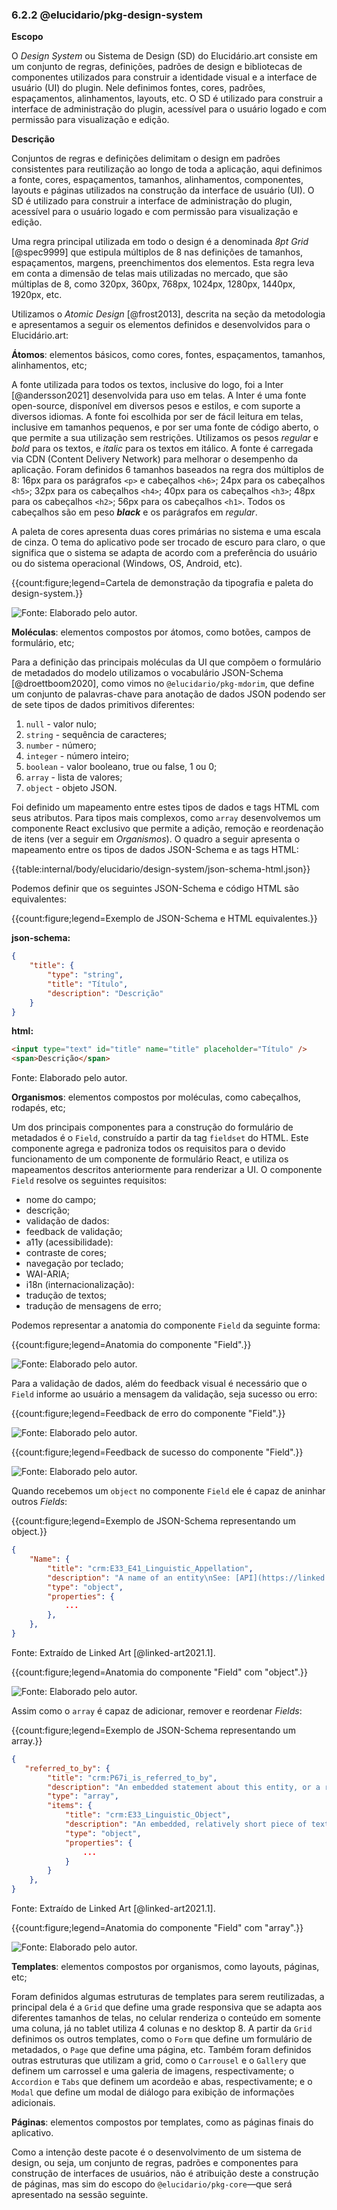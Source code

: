 ### 6.2.2 @elucidario/pkg-design-system

**Escopo**

O _Design System_ ou Sistema de Design (SD) do Elucidário.art consiste em um conjunto de regras, definições, padrões de design e bibliotecas de componentes utilizados para construir a identidade visual e a interface de usuário (UI) do plugin. Nele definimos fontes, cores, padrões, espaçamentos, alinhamentos, layouts, etc. O SD é utilizado para construir a interface de administração do plugin, acessível para o usuário logado e com permissão para visualização e edição.

**Descrição**

Conjuntos de regras e definições delimitam o design em padrões consistentes para reutilização ao longo de toda a aplicação, aqui definimos a fonte, cores, espaçamentos, tamanhos, alinhamentos, componentes, layouts e páginas utilizados na construção da interface de usuário (UI). O SD é utilizado para construir a interface de administração do plugin, acessível para o usuário logado e com permissão para visualização e edição.

Uma regra principal utilizada em todo o design é a denominada _8pt Grid_ [@spec9999] que estipula múltiplos de 8 nas definições de tamanhos, espaçamentos, margens, preenchimentos dos elementos. Esta regra leva em conta a dimensão de telas mais utilizadas no mercado, que são múltiplas de 8, como 320px, 360px, 768px, 1024px, 1280px, 1440px, 1920px, etc.

Utilizamos o _Atomic Design_ [@frost2013], descrita na seção da metodologia e apresentamos a seguir os elementos definidos e desenvolvidos para o Elucidário.art:

**Átomos**: elementos básicos, como cores, fontes, espaçamentos, tamanhos, alinhamentos, etc;

A fonte utilizada para todos os textos, inclusive do logo, foi a Inter [@andersson2021] desenvolvida para uso em telas. A Inter é uma fonte open-source, disponível em diversos pesos e estilos, e com suporte a diversos idiomas. A fonte foi escolhida por ser de fácil leitura em telas, inclusive em tamanhos pequenos, e por ser uma fonte de código aberto, o que permite a sua utilização sem restrições. Utilizamos os pesos _regular_ e _bold_ para os textos, e _italic_ para os textos em itálico. A fonte é carregada via CDN (Content Delivery Network) para melhorar o desempenho da aplicação. Foram definidos 6 tamanhos baseados na regra dos múltiplos de 8: 16px para os parágrafos `<p>` e cabeçalhos `<h6>`; 24px para os cabeçalhos `<h5>`; 32px para os cabeçalhos `<h4>`; 40px para os cabeçalhos `<h3>`; 48px para os cabeçalhos `<h2>`; 56px para os cabeçalhos `<h1>`. Todos os cabeçalhos são em peso **_black_** e os parágrafos em _regular_.

A paleta de cores apresenta duas cores primárias no sistema e uma escala de cinza. O tema do aplicativo pode ser trocado de escuro para claro, o que significa que o sistema se adapta de acordo com a preferência do usuário ou do sistema operacional (Windows, OS, Android, etc).

{{count:figure;legend=Cartela de demonstração da tipografia e paleta do design-system.}}

![Fonte: Elaborado pelo autor.]({{static;internal/body/elucidario/design-system}}/cartela-tipografia.png)

**Moléculas**: elementos compostos por átomos, como botões, campos de formulário, etc;

Para a definição das principais moléculas da UI que compõem o formulário de metadados do modelo utilizamos o vocabulário JSON-Schema [@droettboom2020], como vimos no `@elucidario/pkg-mdorim`, que define um conjunto de palavras-chave para anotação de dados JSON podendo ser de sete tipos de dados primitivos diferentes:

1. `null` - valor nulo;
2. `string` - sequência de caracteres;
3. `number` - número;
4. `integer` - número inteiro;
5. `boolean` - valor booleano, true ou false, 1 ou 0;
6. `array` - lista de valores;
7. `object` - objeto JSON.

Foi definido um mapeamento entre estes tipos de dados e tags HTML com seus atributos. Para tipos mais complexos, como `array` desenvolvemos um componente React exclusivo que permite a adição, remoção e reordenação de itens (ver a seguir em _Organismos_). O quadro a seguir apresenta o mapeamento entre os tipos de dados JSON-Schema e as tags HTML:

{{table:internal/body/elucidario/design-system/json-schema-html.json}}

Podemos definir que os seguintes JSON-Schema e código HTML são equivalentes:

{{count:figure;legend=Exemplo de JSON-Schema e HTML equivalentes.}}

**json-schema:**

```json
{
    "title": {
        "type": "string",
        "title": "Título",
        "description": "Descrição"
    }
}
```

**html:**

```html
<input type="text" id="title" name="title" placeholder="Título" />
<span>Descrição</span>
```

Fonte: Elaborado pelo autor.

**Organismos**: elementos compostos por moléculas, como cabeçalhos, rodapés, etc;

Um dos principais componentes para a construção do formulário de metadados é o `Field`, construído a partir da tag `fieldset` do HTML. Este componente agrega e padroniza todos os requisitos para o devido funcionamento de um componente de formulário React, e utiliza os mapeamentos descritos anteriormente para renderizar a UI. O componente `Field` resolve os seguintes requisitos:

- nome do campo;
- descrição;
- validação de dados:
- feedback de validação;
- a11y (acessibilidade):
- contraste de cores;
- navegação por teclado;
- WAI-ARIA;
- i18n (internacionalização):
- tradução de textos;
- tradução de mensagens de erro;

Podemos representar a anatomia do componente `Field` da seguinte forma:

{{count:figure;legend=Anatomia do componente "Field".}}

![Fonte: Elaborado pelo autor.]({{static;internal/body/elucidario/design-system}}/anatomia-Field.png)

Para a validação de dados, além do feedback visual é necessário que o `Field` informe ao usuário a mensagem da validação, seja sucesso ou erro:

{{count:figure;legend=Feedback de erro do componente "Field".}}

![Fonte: Elaborado pelo autor.]({{static;internal/body/elucidario/design-system}}/anatomia-Field-error.png)

{{count:figure;legend=Feedback de sucesso do componente "Field".}}

![Fonte: Elaborado pelo autor.]({{static;internal/body/elucidario/design-system}}/anatomia-Field-success.png)

Quando recebemos um `object` no componente `Field` ele é capaz de aninhar outros _Fields_:

{{count:figure;legend=Exemplo de JSON-Schema representando um object.}}

```json
{
    "Name": {
        "title": "crm:E33_E41_Linguistic_Appellation",
        "description": "A name of an entity\nSee: [API](https://linked.art/api/1.0/shared/name/) | [Model](https://linked.art/model/base/#names)",
        "type": "object",
        "properties": {
            ...
        },
    },
}
```

Fonte: Extraído de Linked Art [@linked-art2021.1].

{{count:figure;legend=Anatomia do componente "Field" com "object".}}

![Fonte: Elaborado pelo autor.]({{static;internal/body/elucidario/design-system}}/anatomia-Field-object.png)

Assim como o `array` é capaz de adicionar, remover e reordenar _Fields_:

{{count:figure;legend=Exemplo de JSON-Schema representando um array.}}

```json
{
   "referred_to_by": {
        "title": "crm:P67i_is_referred_to_by",
        "description": "An embedded statement about this entity, or a reference to a text that refers to the entity",
        "type": "array",
        "items": {
            "title": "crm:E33_Linguistic_Object",
            "description": "An embedded, relatively short piece of textual content\nSee: [API](https://linked.art/api/1.0/shared/statement/) | [Model](https://linked.art/model/base/#statements-about-a-resource)",
            "type": "object",
            "properties": {
                ...
            }
        }
    },
}
```

Fonte: Extraído de Linked Art [@linked-art2021.1].

{{count:figure;legend=Anatomia do componente "Field" com "array".}}

![Fonte: Elaborado pelo autor.]({{static;internal/body/elucidario/design-system}}/anatomia-Field-array.png)

**Templates**: elementos compostos por organismos, como layouts, páginas, etc;

Foram definidos algumas estruturas de templates para serem reutilizadas, a principal dela é a `Grid` que define uma grade responsiva que se adapta aos diferentes tamanhos de telas, no celular renderiza o conteúdo em somente uma coluna, já no tablet utiliza 4 colunas e no desktop 8. A partir da `Grid` definimos os outros templates, como o `Form` que define um formulário de metadados, o `Page` que define uma página, etc. Também foram definidos outras estruturas que utilizam a grid, como o `Carrousel` e o `Gallery` que definem um carrossel e uma galeria de imagens, respectivamente; o `Accordion` e `Tabs` que definem um acordeão e abas, respectivamente; e o `Modal` que define um modal de diálogo para exibição de informações adicionais.

**Páginas**: elementos compostos por templates, como as páginas finais do aplicativo.

Como a intenção deste pacote é o desenvolvimento de um sistema de design, ou seja, um conjunto de regras, padrões e componentes para construção de interfaces de usuários, não é atribuição deste a construção de páginas, mas sim do escopo do `@elucidario/pkg-core`—que será apresentado na sessão seguinte.

